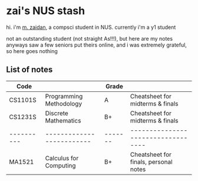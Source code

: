 # zai's NUS stash

hi. i'm [m. zaidan](https://www.linkedin.com/in/mzaidanbsani/), a compsci student in NUS.
currently i'm a y1 student

not an outstanding student (not straight As!!!), but here are my notes anyways
saw a few seniors put theirs online, and i was extremely grateful, so here goes nothing

## List of notes


| Code       |                         |Grade |                                  |
|----------|-------------------------|-------|----------------------------------|
| CS1101S  | Programming Methodology | A     | Cheatsheet for midterms & finals |
| CS1231S  | Discrete Mathematics    | B+    | Cheatsheet for midterms & finals |
|----------|-------------------------|-------|----------------------------------|
| MA1521   | Calculus for Computing  | B+    | Cheatsheet for finals, personal notes |